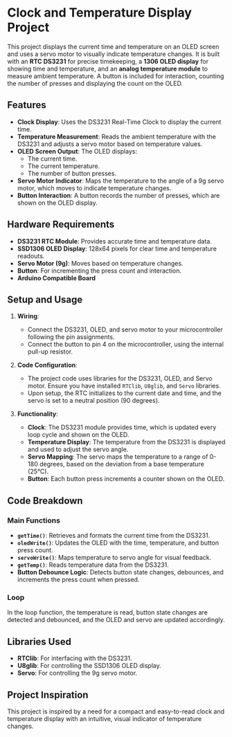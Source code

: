 # Clock and Temperature Display Project

This project displays the current time and temperature on an OLED screen and uses a servo motor to visually indicate temperature changes. It is built with an **RTC DS3231** for precise timekeeping, a **1306 OLED display** for showing time and temperature, and an **analog temperature module** to measure ambient temperature. A button is included for interaction, counting the number of presses and displaying the count on the OLED.

## Features
- **Clock Display**: Uses the DS3231 Real-Time Clock to display the current time.
- **Temperature Measurement**: Reads the ambient temperature with the DS3231 and adjusts a servo motor based on temperature values.
- **OLED Screen Output**: The OLED displays:
  - The current time.
  - The current temperature.
  - The number of button presses.
- **Servo Motor Indicator**: Maps the temperature to the angle of a 9g servo motor, which moves to indicate temperature changes.
- **Button Interaction**: A button records the number of presses, which are shown on the OLED display.

## Hardware Requirements
- **DS3231 RTC Module**: Provides accurate time and temperature data.
- **SSD1306 OLED Display**: 128x64 pixels for clear time and temperature readouts.
- **Servo Motor (9g)**: Moves based on temperature changes.
- **Button**: For incrementing the press count and interaction.
- **Arduino Compatible Board**

## Setup and Usage
1. **Wiring**:
   - Connect the DS3231, OLED, and servo motor to your microcontroller following the pin assignments.
   - Connect the button to pin 4 on the microcontroller, using the internal pull-up resistor.

2. **Code Configuration**:
   - The project code uses libraries for the DS3231, OLED, and Servo motor. Ensure you have installed `RTClib`, `U8glib`, and `Servo` libraries.
   - Upon setup, the RTC initializes to the current date and time, and the servo is set to a neutral position (90 degrees).

3. **Functionality**:
   - **Clock**: The DS3231 module provides time, which is updated every loop cycle and shown on the OLED.
   - **Temperature Display**: The temperature from the DS3231 is displayed and used to adjust the servo angle.
   - **Servo Mapping**: The servo maps the temperature to a range of 0-180 degrees, based on the deviation from a base temperature (25°C).
   - **Button**: Each button press increments a counter shown on the OLED.

## Code Breakdown
### Main Functions
- **`getTime()`**: Retrieves and formats the current time from the DS3231.
- **`oledWrite()`**: Updates the OLED with the time, temperature, and button press count.
- **`servoWrite()`**: Maps temperature to servo angle for visual feedback.
- **`getTemp()`**: Reads temperature data from the DS3231.
- **Button Debounce Logic**: Detects button state changes, debounces, and increments the press count when pressed.

### Loop
In the loop function, the temperature is read, button state changes are detected and debounced, and the OLED and servo are updated accordingly.

## Libraries Used
- **RTClib**: For interfacing with the DS3231.
- **U8glib**: For controlling the SSD1306 OLED display.
- **Servo**: For controlling the 9g servo motor.

## Project Inspiration
This project is inspired by a need for a compact and easy-to-read clock and temperature display with an intuitive, visual indicator of temperature changes.


